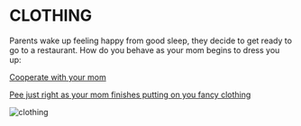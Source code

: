 # CLOTHING

Parents wake up feeling happy from good sleep, they decide to get ready to go to a restaurant. How do you behave as your mom begins to dress you up:  

[Cooperate with your mom](restaurant.md)  

[Pee just right as your mom finishes putting on you fancy clothing](breakfast.md)  

![clothing](https://media.giphy.com/media/l0He1c1uRcHaarb6o/giphy.gif)